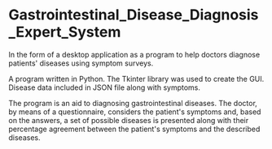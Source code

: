 # Gastrointestinal_Disease_Diagnosis_Expert_System
In the form of a desktop application as a program to help doctors diagnose patients' diseases using symptom surveys.

A program written in Python. The Tkinter library was used to create the GUI. Disease data included in JSON file along with symptoms.

The program is an aid to diagnosing gastrointestinal diseases. The doctor, by means of a questionnaire, considers the patient's symptoms and, based on the answers, a set of possible diseases is presented along with their percentage agreement between the patient's symptoms and the described diseases.

